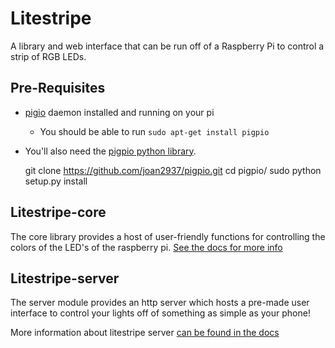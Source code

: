 # Litestripe

A library and web interface that can be run off of a Raspberry Pi to control a strip of RGB LEDs.

## Pre-Requisites

- [pigio](http://abyz.co.uk/rpi/pigpio/index.html) daemon installed and running on your pi
  - You should be able to run `sudo apt-get install pigpio`
- You'll also need the [pigpio python library](http://abyz.co.uk/rpi/pigpio/python.html). 

	git clone https://github.com/joan2937/pigpio.git
	cd pigpio/
	sudo python setup.py install

## Litestripe-core

The core library provides a host of user-friendly functions for controlling the colors of the LED's of the raspberry pi. [See the docs for more info]()

## Litestripe-server

The server module provides an http server which hosts a pre-made user interface to control your lights off of something as simple as your phone!

More information about litestripe server [can be found in the docs]()
